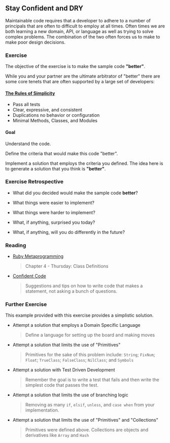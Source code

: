 ## Stay Confident and DRY

Maintainable code requires that a developer to adhere to a number of principals
that are often to difficult to employ at all times. Often times we are both
learning a new domain, API, or language as well as trying to solve complex
problems. The combination of the two often forces us to make to make poor
design decisions.

### Exercise

The objective of the exercise is to make the sample code __"better"__.

While you and your partner are the ultimate arbitrator of "better" there are
some core tenets that are often supported by a large set of developers:

#### [The Rules of Simplicity](http://c2.com/cgi/wiki?XpSimplicityRules)

* Pass all tests
* Clear, expressive, and consistent
* Duplications no behavior or configuration
* Minimal Methods, Classes, and Modules


#### Goal

Understand the code.

Define the criteria that would make this code "better".

Implement a solution that employs the criteria you defined. The idea here is to
generate a solution that you think is __"better"__.

### Exercise Retrospective

* What did you decided would make the sample code __better__?

* What things were easier to implement?

* What things were harder to implement?

* What, if anything, surprised you today?

* What, if anything, will you do differently in the future?

### Reading

* [Ruby Metaprogramming](http://pragprog.com/book/ppmetr/metaprogramming-ruby)

    > Chapter 4 - Thursday: Class Definitions

* [Confident Code](http://www.confreaks.com/videos/614-cascadiaruby2011-confident-code)

    > Suggestions and tips on how to write code that makes a statement,
    not asking a bunch of questions.

### Further Exercise

This example provided with this exercise provides a simplistic solution.

* Attempt a solution that employs a Domain Specific Language

    > Define a language for setting up the board and making moves

* Attempt a solution that limits the use of "Primitives"

    > Primitives for the sake of this problem include: `String`; `FixNum`;
    `Float`; `TrueClass`; `FalseClass`; `NilClass`; and `Symbols`

* Attempt a solution with Test Driven Development

    > Remember the goal is to write a test that fails and then write the
    simplest code that passes the test.

* Attempt a solution that limits the use of branching logic

    > Removing as many `if`, `elsif`, `unless`, and `case when` from your
    implementation.

* Attempt a solution that limits the use of "Primitives" and "Collections"

    > Primitives were defined above. Collections are objects and derivatives 
    like `Array` and `Hash`